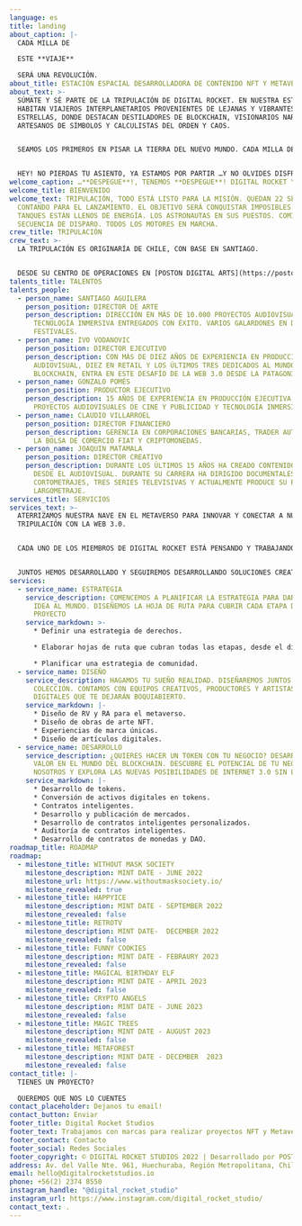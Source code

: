 ```yaml
---
language: es
title: landing
about_caption: |-
  CADA MILLA DE

  ESTE **VIAJE**

  SERÁ UNA REVOLUCIÓN.
about_title: ESTACIÓN ESPACIAL DESARROLLADORA DE CONTENIDO NFT Y METAVERSO
about_text: >-
  SÚMATE Y SÉ PARTE DE LA TRIPULACIÓN DE DIGITAL ROCKET. EN NUESTRA ESTACIÓN
  HABITAN VIAJEROS INTERPLANETARIOS PROVENIENTES DE LEJANAS Y VIBRANTES
  ESTRELLAS, DONDE DESTACAN DESTILADORES DE BLOCKCHAIN, VISIONARIOS NARRADORES,
  ARTESANOS DE SÍMBOLOS Y CALCULISTAS DEL ORDEN Y CAOS.


  SEAMOS LOS PRIMEROS EN PISAR LA TIERRA DEL NUEVO MUNDO. CADA MILLA DE ESTE VIAJE SERÁ UNA REVOLUCIÓN.


  HEY! NO PIERDAS TU ASIENTO, YA ESTAMOS POR PARTIR …Y NO OLVIDES DISFRUTAR DEL PAISAJE… ¿QUÉ DESEA TOMAR?
welcome_caption: …**DESPEGUE**!, TENEMOS **DESPEGUE**! DIGITAL ROCKET YA ESTÁ EN CIELO.
welcome_title: BIENVENIDO
welcome_text: TRIPULACIÓN, TODO ESTÁ LISTO PARA LA MISIÓN. QUEDAN 22 SEGUNDOS Y
  CONTANDO PARA EL LANZAMIENTO. EL OBJETIVO SERÁ CONQUISTAR IMPOSIBLES. LOS
  TANQUES ESTÁN LLENOS DE ENERGÍA. LOS ASTRONAUTAS EN SUS PUESTOS. COMIENZA LA
  SECUENCIA DE DISPARO. TODOS LOS MOTORES EN MARCHA.
crew_title: TRIPULACIÓN
crew_text: >-
  LA TRIPULACIÓN ES ORIGINARÍA DE CHILE, CON BASE EN SANTIAGO. 


  DESDE SU CENTRO DE OPERACIONES EN [POSTON DIGITAL ARTS](https://poston.cl/), HAN CONSTRUIDO EN 20 AÑOS DE HISTORIA UNA EMPRESA SÓLIDA EN EL MUNDO AUDIOVISUAL, TANTO EN PUBLICIDAD COMO EN CINE. HAN LIDERADO PROYECTOS PARA GRANDES MARCAS Y CLIENTES DE TODO EL MUNDO Y ACTUALMENTE ESTÁN LISTOS PARA LA NUEVA AVENTURA QUE SE PRESENTA, EMPRENDER RUMBO AL NUEVO MUNDO. ESE NUEVO MUNDO ESTÁ CONECTADO CON LOS INTERESES QUE TODA LA TRIPULACIÓN VIENE EXPLORANDO DESDE HACE MÁS DE CINCO AÑOS. UN ESPACIO DONDE EL BLOCKCHAIN ES NUESTRO EJE CENTRAL Y NUESTRA MOTIVACIÓN PARA CREAR Y DEJARSE LLEVAR POR LOS MUNDOS QUE PUEDEN VENIR.
talents_title: TALENTOS
talents_people:
  - person_name: SANTIAGO AGUILERA
    person_position: DIRECTOR DE ARTE
    person_description: DIRECCIÓN EN MÁS DE 10.000 PROYECTOS AUDIOVISUALES Y DE
      TECNOLOGÍA INMERSIVA ENTREGADOS CON ÉXITO. VARIOS GALARDONES EN DIVERSOS
      FESTIVALES.
  - person_name: IVO VODANOVIC
    person_position: DIRECTOR EJECUTIVO
    person_description: CON MÁS DE DIEZ AÑOS DE EXPERIENCIA EN PRODUCCIÓN
      AUDIOVISUAL, DIEZ EN RETAIL Y LOS ÚLTIMOS TRES DEDICADOS AL MUNDO
      BLOCKCHAIN, ENTRA EN ESTE DESAFÍO DE LA WEB 3.0 DESDE LA PATAGONIA.
  - person_name: GONZALO POMÉS
    person_position: PRODUCTOR EJECUTIVO
    person_description: 15 AÑOS DE EXPERIENCIA EN PRODUCCIÓN EJECUTIVA PARA
      PROYECTOS AUDIOVISUALES DE CINE Y PUBLICIDAD Y TECNOLOGÍA INMERSIVAS.
  - person_name: CLAUDIO VILLARROEL
    person_position: DIRECTOR FINANCIERO
    person_description: GERENCIA EN CORPORACIONES BANCARIAS, TRADER AUTODIDACTA DE
      LA BOLSA DE COMERCIO FIAT Y CRIPTOMONEDAS.
  - person_name: JOAQUIN MATAMALA
    person_position: DIRECTOR CREATIVO
    person_description: DURANTE LOS ÚLTIMOS 15 AÑOS HA CREADO CONTENIDO DIGITAL
      DESDE EL AUDIOVISUAL. DURANTE SU CARRERA HA DIRIGIDO DOCUMENTALES,
      CORTOMETRAJES, TRES SERIES TELEVISIVAS Y ACTUALMENTE PRODUCE SU PRIMER
      LARGOMETRAJE.
services_title: SERVICIOS
services_text: >-
  ATERRIZAMOS NUESTRA NAVE EN EL METAVERSO PARA INNOVAR Y CONECTAR A NUESTRA
  TRIPULACIÓN CON LA WEB 3.0.


  CADA UNO DE LOS MIEMBROS DE DIGITAL ROCKET ESTÁ PENSANDO Y TRABAJANDO EN EL BLOCKCHAIN Y LA WEB 3.0.


  JUNTOS HEMOS DESARROLLADO Y SEGUIREMOS DESARROLLANDO SOLUCIONES CREATIVAS PARA LOS RETOS DE ESTA NUEVA DIMENSIÓN.
services:
  - service_name: ESTRATEGIA
    service_description: COMENCEMOS A PLANIFICAR LA ESTRATEGIA PARA DAR A CONOCER SU
      IDEA AL MUNDO. DISEÑEMOS LA HOJA DE RUTA PARA CUBRIR CADA ETAPA DE TU
      PROYECTO
    service_markdown: >-
      * Definir una estrategia de derechos.

      * Elaborar hojas de ruta que cubran todas las etapas, desde el diseño hasta el lanzamiento.

      * Planificar una estrategia de comunidad.
  - service_name: DISEÑO
    service_description: HAGAMOS TU SUEÑO REALIDAD. DISEÑAREMOS JUNTOS TU PRÓXIMA
      COLECCIÓN. CONTAMOS CON EQUIPOS CREATIVOS, PRODUCTORES Y ARTISTAS
      DIGITALES QUE TE DEJARÁN BOQUIABIERTO.
    service_markdown: |-
      * Diseño de RV y RA para el metaverso.
      * Diseño de obras de arte NFT.
      * Experiencias de marca únicas.
      * Diseño de artículos digitales.
  - service_name: DESARROLLO
    service_description: ¿QUIERES HACER UN TOKEN CON TU NEGOCIO? DESARROLLAREMOS TU
      VALOR EN EL MUNDO DEL BLOCKCHAIN. DESCUBRE EL POTENCIAL DE TU NEGOCIO CON
      NOSOTROS Y EXPLORA LAS NUEVAS POSIBILIDADES DE INTERNET 3.0 SIN LÍMITES.
    service_markdown: |-
      * Desarrollo de tokens.
      * Conversión de activos digitales en tokens.
      * Contratos inteligentes.
      * Desarrollo y publicación de mercados.
      * Desarrollo de contratos inteligentes personalizados.
      * Auditoría de contratos inteligentes.
      * Desarrollo de contratos de monedas y DAO.
roadmap_title: ROADMAP
roadmap:
  - milestone_title: WITHOUT MASK SOCIETY
    milestone_description: MINT DATE - JUNE 2022
    milestone_url: https://www.withoutmasksociety.io/
    milestone_revealed: true
  - milestone_title: HAPPYICE
    milestone_description: MINT DATE - SEPTEMBER 2022
    milestone_revealed: false
  - milestone_title: RETROTV
    milestone_description: MINT DATE-  DECEMBER 2022
    milestone_revealed: false
  - milestone_title: FUNNY COOKIES
    milestone_description: MINT DATE - FEBRAURY 2023
    milestone_revealed: false
  - milestone_title: MAGICAL BIRTHDAY ELF
    milestone_description: MINT DATE - APRIL 2023
    milestone_revealed: false
  - milestone_title: CRYPTO ANGELS
    milestone_description: MINT DATE - JUNE 2023
    milestone_revealed: false
  - milestone_title: MAGIC TREES
    milestone_description: MINT DATE - AUGUST 2023
    milestone_revealed: false
  - milestone_title: METAFOREST
    milestone_description: MINT DATE - DECEMBER  2023
    milestone_revealed: false
contact_title: |-
  TIENES UN PROYECTO?

  QUEREMOS QUE NOS LO CUENTES
contact_placeholder: Dejanos tu email!
contact_button: Enviar
footer_title: Digital Rocket Studios
footer_text: Trabajamos con marcas para realizar proyectos NFT y Metaverso.
footer_contact: Contacto
footer_social: Redes Sociales
footer_copyright: © DIGITAL ROCKET STUDIOS 2022 | Desarrollado por POSTON DIGITAL ARTS
address: Av. del Valle Nte. 961, Huechuraba, Región Metropolitana, Chile
email: hello@digitalrocketstudios.io
phone: +56(2) 2374 8550
instagram_handle: "@digital_rocket_studio"
instagram_url: https://www.instagram.com/digital_rocket_studio/
contact_text: .
---
```

